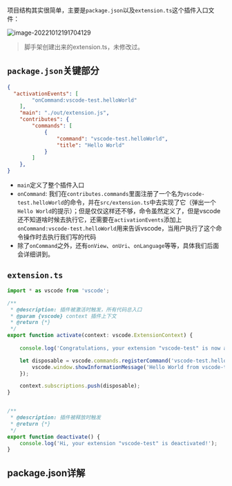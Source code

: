 项目结构其实很简单，主要是`package.json`以及`extension.ts`这个插件入口文件：

![image-20221012191704129](https://qn.huat.xyz/mac/20221012191704.png)

> 脚手架创建出来的extension.ts，未修改过。



## `package.json`关键部分

```json
{
  "activationEvents": [
        "onCommand:vscode-test.helloWorld"
	],
	"main": "./out/extension.js",
	"contributes": {
		"commands": [
			{
				"command": "vscode-test.helloWorld",
				"title": "Hello World"
			}
		]
	},
}
```



- `main`定义了整个插件入口
- `onCommand`: 我们在`contributes.commands`里面注册了一个名为`vscode-test.helloWorld`的命令，并在`src/extension.ts`中去实现了它（弹出一个`Hello World`的提示）；但是仅仅这样还不够，命令虽然定义了，但是vscode还不知道啥时候去执行它，还需要在`activationEvents`添加上`onCommand:vscode-test.helloWorld`用来告诉vscode，当用户执行了这个命令操作时去执行我们写的代码
- 除了`onCommand`之外，还有`onView`、`onUri`、`onLanguage`等等，具体我们后面会详细讲到。





## `extension.ts`

```ts
import * as vscode from 'vscode';

/**
 * @description: 插件被激活时触发，所有代码总入口
 * @param {vscode} context 插件上下文
 * @return {*}
 */
export function activate(context: vscode.ExtensionContext) {
	
	console.log('Congratulations, your extension "vscode-test" is now active!');

	let disposable = vscode.commands.registerCommand('vscode-test.helloWorld', () => {
		vscode.window.showInformationMessage('Hello World from vscode-test!');
	});

	context.subscriptions.push(disposable);
}


/**
 * @description: 插件被释放时触发
 * @return {*}
 */
export function deactivate() {
	console.log('Hi, your extension "vscode-test" is deactivated!');
}
```





## package.json详解